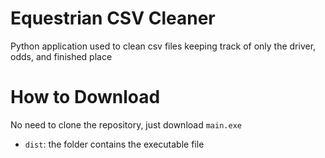 # Equestrian CSV Cleaner
Python application used to clean csv files keeping track of only the driver, odds, and finished place

# How to Download
No need to clone the repository, just download `main.exe`
- `dist`: the folder contains the executable file
